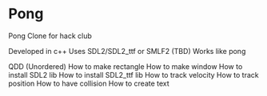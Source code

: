 # Pong
Pong Clone for hack club

Developed in c++
Uses SDL2/SDL2_ttf or SMLF2 (TBD)
Works like pong


QDD
(Unordered)
How to make rectangle
How to make window
How to install SDL2 lib
How to install SDL2_ttf lib
How to track velocity
How to track position
How to have collision
How to create text
